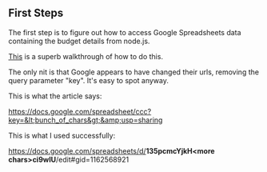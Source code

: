 
## First Steps

The first step is to figure out how to access Google Spreadsheets data containing the budget details from node.js.

[This][access-sheets-from-node] is a superb walkthrough of how to do this.

The only nit is that Google appears to have changed their urls, removing the query parameter "key".  It's easy to spot anyway.

This is what the article says:

<span class="code">https://docs.google.com/spreadsheet/ccc?key=&lt;bunch_of_chars&gt;&amp;usp=sharing</span>

This is what I used successfully:

<span class="code">https://docs.google.com/spreadsheets/d/<b>135pcmcYjkH&lt;more chars&gt;ci9wIU</b>/edit#gid=1162568921</span>


[access-sheets-from-node]: http://www.nczonline.net/blog/2014/03/04/accessing-google-spreadsheets-from-node-js/